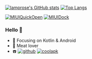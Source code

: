 [![lamprose's GitHub stats](https://github-readme-stats.vercel.app/api?username=lamprose&show_icons=true&count_private=true&icon_color=CE1D2D&text_color=718096&bg_color=ffffff&hide_title=true)](https://github.com/lamprose/lamprose)
[![Top Langs](https://github-readme-stats.vercel.app/api/top-langs/?username=lamprose&layout=compact)](https://github.com/anuraghazra/github-readme-stats)

[![MIUIQuickOpen](https://github-readme-stats.vercel.app/api/pin/?username=lamprose&repo=MIUIQuickOpen)](https://github.com/lamprose/MIUIQuickOpen)
[![MIUIDock](https://github-readme-stats.vercel.app/api/pin/?username=lamprose&repo=MIDock)](https://github.com/lamprose/MIDock)

### Hello 👋
- :orange_book: Focusing on Kotlin & Android
- :meat_on_bone: Meat lover
- :phone: [![github][github-icon]][github] [![coolapk][coolapk-icon]][coolapk]

[github]: https://www.github.com/lamprose
[coolapk]:https://www.coolapk.com/u/1033375
[github-icon]: https://img.shields.io/badge/Github-lamprose-181717?logo=github&style=plastic
[coolapk-icon]: https://img.shields.io/badge/Coolapk-@离司-red?logo=gmail&style=plastic
